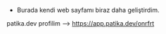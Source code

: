 * Burada kendi web sayfamı biraz daha geliştirdim.



patika.dev profilim --> https://app.patika.dev/onrfrt 